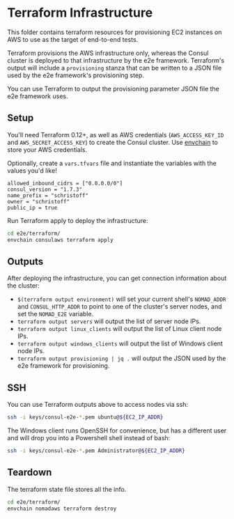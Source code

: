 # Terraform Infrastructure

This folder contains terraform resources for provisioning EC2 instances on AWS
to use as the target of end-to-end tests.

Terraform provisions the AWS infrastructure only, whereas the Consul
cluster is deployed to that infrastructure by the e2e
framework. Terraform's output will include a `provisioning` stanza
that can be written to a JSON file used by the e2e framework's
provisioning step.

You can use Terraform to output the provisioning parameter JSON file the e2e
framework uses.

## Setup

You'll need Terraform 0.12+, as well as AWS credentials (`AWS_ACCESS_KEY_ID`
and `AWS_SECRET_ACCESS_KEY`) to create the Consul cluster. Use
[envchain](https://github.com/sorah/envchain) to store your AWS credentials.

Optionally, create a `vars.tfvars` file and instantiate the variables with the values you'd like!

```
allowed_inbound_cidrs = ["0.0.0.0/0"]
consul_version = "1.7.3"
name_prefix = "schristoff"  
owner = "schristoff"
public_ip = true
```

Run Terraform apply to deploy the infrastructure:

```sh
cd e2e/terraform/
envchain consulaws terraform apply
```

## Outputs

After deploying the infrastructure, you can get connection information
about the cluster:

- `$(terraform output environment)` will set your current shell's
  `NOMAD_ADDR` and `CONSUL_HTTP_ADDR` to point to one of the cluster's
  server nodes, and set the `NOMAD_E2E` variable.
- `terraform output servers` will output the list of server node IPs.
- `terraform output linux_clients` will output the list of Linux
  client node IPs.
- `terraform output windows_clients` will output the list of Windows
  client node IPs.
- `terraform output provisioning | jq .` will output the JSON used by
  the e2e framework for provisioning.

## SSH

You can use Terraform outputs above to access nodes via ssh:

```sh
ssh -i keys/consul-e2e-*.pem ubuntu@${EC2_IP_ADDR}
```

The Windows client runs OpenSSH for convenience, but has a different
user and will drop you into a Powershell shell instead of bash:

```sh
ssh -i keys/consul-e2e-*.pem Administrator@${EC2_IP_ADDR}
```

## Teardown

The terraform state file stores all the info.

```sh
cd e2e/terraform/
envchain nomadaws terraform destroy
```
